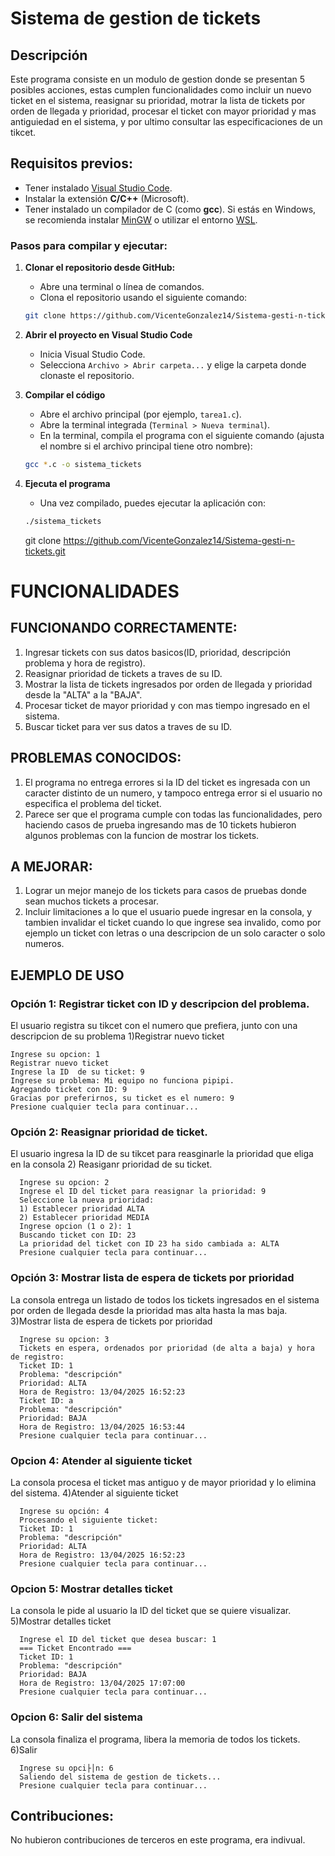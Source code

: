 # Sistema de gestion de tickets

## Descripción 

Este programa consiste en un modulo de gestion donde se presentan 5 posibles acciones, estas cumplen funcionalidades como incluir un nuevo ticket en el sistema, reasignar su prioridad, motrar la lista de tickets por orden de llegada y prioridad, procesar el ticket con mayor prioridad y mas antiguiedad en el sistema, y por ultimo consultar las especificaciones de un tikcet. 

## Requisitos previos:

- Tener instalado [Visual Studio Code](https://code.visualstudio.com/).
- Instalar la extensión **C/C++** (Microsoft).
- Tener instalado un compilador de C (como **gcc**). Si estás en Windows, se recomienda instalar [MinGW](https://www.mingw-w64.org/) o utilizar el entorno [WSL](https://learn.microsoft.com/en-us/windows/wsl/).

### Pasos para compilar y ejecutar:

1. **Clonar el repositorio desde GitHub:**
    - Abre una terminal o línea de comandos.
    - Clona el repositorio usando el siguiente comando:

    ```bash
    git clone https://github.com/VicenteGonzalez14/Sistema-gesti-n-tickets.git
    ```

2. **Abrir el proyecto en Visual Studio Code**
    - Inicia Visual Studio Code.
    - Selecciona `Archivo > Abrir carpeta...` y elige la carpeta donde clonaste el repositorio.

3. **Compilar el código**
    - Abre el archivo principal (por ejemplo, `tarea1.c`).
    - Abre la terminal integrada (`Terminal > Nueva terminal`).
    - En la terminal, compila el programa con el siguiente comando (ajusta el nombre si el archivo principal tiene otro nombre):
    
    ```bash
    gcc *.c -o sistema_tickets
    ```

4. **Ejecuta el programa**
    - Una vez compilado, puedes ejecutar la aplicación con:
    
    ```bash
    ./sistema_tickets
    ```

   git clone https://github.com/VicenteGonzalez14/Sistema-gesti-n-tickets.git

# FUNCIONALIDADES

## FUNCIONANDO CORRECTAMENTE:
1. Ingresar tickets con sus datos basicos(ID, prioridad, descripción problema y hora de registro).
2. Reasignar prioridad de tickets a traves de su ID.
3. Mostrar la lista de tickets ingresados por orden de llegada y prioridad desde la "ALTA" a la "BAJA".
4. Procesar ticket de mayor prioridad y con mas tiempo ingresado en el sistema.
5. Buscar ticket para ver sus datos a traves de su ID.

## PROBLEMAS CONOCIDOS:
1. El programa no entrega errores si la ID del ticket es ingresada con un caracter distinto de un numero, y tampoco entrega error si el usuario no especifica el problema del ticket. 
2. Parece ser que el programa cumple con todas las funcionalidades, pero haciendo casos de prueba ingresando mas de 10 tickets hubieron algunos problemas con la funcion de mostrar los tickets.

## A MEJORAR: 
1. Lograr un mejor manejo de los tickets para casos de pruebas donde sean muchos tickets a procesar.
2. Incluir limitaciones a lo que el usuario puede ingresar en la consola, y tambien invalidar el ticket cuando lo que ingrese sea invalido, como por ejemplo un ticket con letras o una descripcion de un solo caracter o solo numeros.

## EJEMPLO DE USO

### Opción 1: Registrar ticket con ID y descripcion del problema.
El usuario registra su tikcet con el numero que prefiera, junto con una descripcion de su problema
1)Registrar nuevo ticket

    Ingrese su opcion: 1
    Registrar nuevo ticket
    Ingrese la ID  de su ticket: 9
    Ingrese su problema: Mi equipo no funciona pipipi.
    Agregando ticket con ID: 9
    Gracias por preferirnos, su ticket es el numero: 9
    Presione cualquier tecla para continuar...

### Opción 2: Reasignar prioridad de ticket.
  El usuario ingresa la ID de su tikcet para reasginarle la prioridad que eliga en la consola
  2) Reasiganr prioridad de su ticket.
    
      Ingrese su opcion: 2
      Ingrese el ID del ticket para reasignar la prioridad: 9
      Seleccione la nueva prioridad:
      1) Establecer prioridad ALTA  
      2) Establecer prioridad MEDIA 
      Ingrese opcion (1 o 2): 1
      Buscando ticket con ID: 23
      La prioridad del ticket con ID 23 ha sido cambiada a: ALTA
      Presione cualquier tecla para continuar...

### Opción 3: Mostrar lista de espera de tickets por prioridad
  La consola entrega un listado de todos los tickets ingresados en el sistema por orden de llegada desde la prioridad mas alta hasta la mas baja. 
  3)Mostrar lista de espera de tickets por prioridad
    
      Ingrese su opcion: 3
      Tickets en espera, ordenados por prioridad (de alta a baja) y hora de registro:
      Ticket ID: 1
      Problema: "descripción"
      Prioridad: ALTA
      Hora de Registro: 13/04/2025 16:52:23
      Ticket ID: a
      Problema: "descripción"
      Prioridad: BAJA
      Hora de Registro: 13/04/2025 16:53:44
      Presione cualquier tecla para continuar...

 ### Opcion 4: Atender al siguiente ticket
  La consola procesa el ticket mas antiguo y de mayor prioridad y lo elimina del sistema. 
  4)Atender al siguiente ticket
    
      Ingrese su opción: 4
      Procesando el siguiente ticket:
      Ticket ID: 1
      Problema: "descripción"
      Prioridad: ALTA
      Hora de Registro: 13/04/2025 16:52:23
      Presione cualquier tecla para continuar...
    
 ### Opcion 5: Mostrar detalles ticket
  La consola le pide al usuario la ID del ticket que se quiere visualizar. 
  5)Mostrar detalles ticket
    
      Ingrese el ID del ticket que desea buscar: 1
      === Ticket Encontrado ===
      Ticket ID: 1
      Problema: "descripción"
      Prioridad: BAJA
      Hora de Registro: 13/04/2025 17:07:00
      Presione cualquier tecla para continuar...
  ### Opcion 6: Salir del sistema 
  La consola finaliza el programa, libera la memoria de todos los tickets. 
  6)Salir
    
      Ingrese su opci├│n: 6
      Saliendo del sistema de gestion de tickets...
      Presione cualquier tecla para continuar...

  ## Contribuciones: 
  No hubieron contribuciones de terceros en este programa, era indivual.























